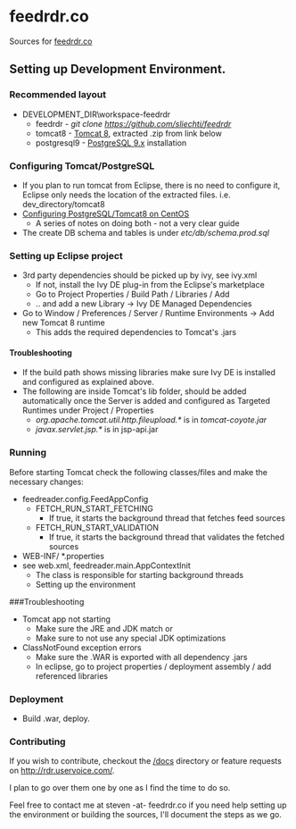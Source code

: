 # feedrdr.co

Sources for [feedrdr.co](http://feedrdr.co)

## Setting up Development Environment.

### Recommended layout

  * DEVELOPMENT_DIR\workspace-feedrdr
    * feedrdr - _git clone https://github.com/sliechti/feedrdr_
    * tomcat8 - [Tomcat 8](https://tomcat.apache.org/download-80.cgi), extracted .zip from link below
    * postgresql9 - [PostgreSQL 9.x](https://www.postgresql.org/download/)  installation

### Configuring Tomcat/PostgreSQL

  * If you plan to run tomcat from Eclipse, there is no need to configure it, Eclipse only needs the location of the extracted files. i.e. dev_directory/tomcat8
  * [Configuring PostgreSQL/Tomcat8 on CentOS](https://docs.google.com/document/d/1t6bs5ScYc0_eTcr8a6GIq6dT5Rn2rrhSSf-ZSGgGnGo)
    * A series of notes on doing both - not a very clear guide
  * The create DB schema and tables is under _etc/db/schema.prod.sql_

### Setting up Eclipse project

  * 3rd party dependencies should be picked up by ivy, see ivy.xml
    * If not, install the Ivy DE plug-in from the Eclipse's marketplace
    * Go to Project Properties / Build Path / Libraries / Add
    * .. and add a new Library -> Ivy DE Managed Dependencies
  * Go to Window / Preferences / Server / Runtime Environments -> Add new Tomcat 8 runtime
    * This adds the required dependencies to Tomcat's .jars

#### Troubleshooting

 * If the build path shows missing libraries make sure Ivy DE is installed and configured as explained above.
 * The following are inside Tomcat's lib folder, should be added automatically once the Server is added and configured as Targeted Runtimes under Project / Properties
    * _org.apache.tomcat.util.http.fileupload.*_ is in _tomcat-coyote.jar_
    * _javax.servlet.jsp.*_ is in jsp-api.jar

### Running

Before starting Tomcat check the following classes/files and make the necessary changes:
  * feedreader.config.FeedAppConfig
    * FETCH_RUN_START_FETCHING
      * If true, it starts the background thread that fetches feed sources
    * FETCH_RUN_START_VALIDATION
      * If true, it starts the background thread that validates the fetched sources
  * WEB-INF/ *.properties
  * see web.xml, feedreader.main.AppContextInit
    * The class is responsible for starting background threads
    * Setting up the environment

###Troubleshooting

   * Tomcat app not starting
     * Make sure the JRE and JDK match or
     * Make sure to not use any special JDK optimizations
   * ClassNotFound exception errors
      * Make sure the .WAR is exported with all dependency .jars
      * In eclipse, go to project properties / deployment assembly / add referenced libraries

### Deployment

* Build .war, deploy.

### Contributing

If you wish to contribute, checkout the [/docs](https://github.com/sliechti/feedrdr/tree/master/docs) directory or
feature requests on http://rdr.uservoice.com/.

I plan to go over them one by one as I find the time to do so.

Feel free to contact me at steven -at- feedrdr.co if you need help setting up the environment or
building the sources, I'll document the steps as we go.


